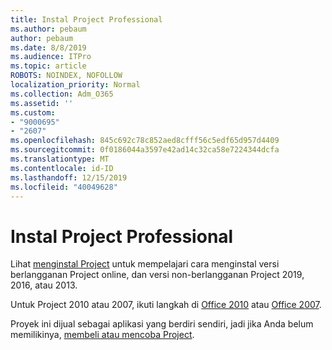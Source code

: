 ```yaml
---
title: Instal Project Professional
ms.author: pebaum
author: pebaum
ms.date: 8/8/2019
ms.audience: ITPro
ms.topic: article
ROBOTS: NOINDEX, NOFOLLOW
localization_priority: Normal
ms.collection: Adm_O365
ms.assetid: ''
ms.custom:
- "9000695"
- "2607"
ms.openlocfilehash: 845c692c78c852aed8cfff56c5edf65d957d4409
ms.sourcegitcommit: 0f0186044a3597e42ad14c32ca58e7224344dcfa
ms.translationtype: MT
ms.contentlocale: id-ID
ms.lasthandoff: 12/15/2019
ms.locfileid: "40049628"
---
```

# <a name="install-project-professional"></a>Instal Project Professional

Lihat [menginstal Project](https://support.office.com/article/install-project-7059249b-d9fe-4d61-ab96-5c5bf435f281) untuk mempelajari cara menginstal versi berlangganan Project online, dan versi non-berlangganan Project 2019, 2016, atau 2013. 

Untuk Project 2010 atau 2007, ikuti langkah di [Office 2010](https://support.office.com/article/install-office-2010-1b8f3c9b-bdd2-4a4f-8c88-aa756546529d) atau [Office 2007](https://support.office.com/article/install-office-2007-88a8e329-3335-4f82-abb2-ecea3e319657). 

Proyek ini dijual sebagai aplikasi yang berdiri sendiri, jadi jika Anda belum memilikinya, [membeli atau mencoba Project](https://products.office.com/project). 





